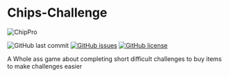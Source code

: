 # Chips-Challenge
![ChipPro](https://user-images.githubusercontent.com/85266594/147309480-dad2aa20-25f2-45f8-b7c5-12a6bd8a199c.png)

![GitHub last commit](https://img.shields.io/github/last-commit/LuraMoth/Chips-Challenge?style=for-the-badge)
[![GitHub issues](https://img.shields.io/github/issues/Luramoth/Chips-Challenge?style=for-the-badge)](https://github.com/Luramoth/Chips-Challenge/issues)
[![GitHub license](https://img.shields.io/github/license/Luramoth/Chips-Challenge?style=for-the-badge)](https://github.com/Luramoth/Chips-Challenge/blob/development/LICENSE)

A Whole ass game about completing short difficult challenges to buy items to make challenges easier
